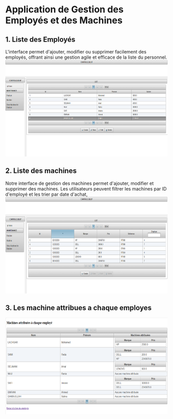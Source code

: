 # Application de Gestion des Employés et des Machines
## 1. Liste des Employés
L'interface permet d'ajouter, modifier ou supprimer facilement des employés, offrant ainsi une gestion agile et efficace de la liste du personnel.  
<img src="Capture d’écran 2023-12-14 113502.png" alt="Image 1" width="600" height="300"> 
## 2. Liste des machines
Notre interface de gestion des machines permet d'ajouter, modifier et supprimer des machines. Les utilisateurs peuvent filtrer les machines par ID d'employé et les trier par date d'achat,  
<img src="Capture d’écran 2023-12-14 113647.png" alt="Image 1" width="600" height="300">
## 3. Les machine attribues a chaque employes

<img src="Capture d’écran 2023-12-14 113542.png" alt="Image 1" width="600" height="300"> 
 
